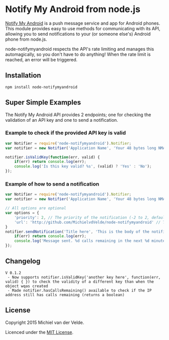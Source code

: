 
# Notify My Android from node.js

[Notify My Android](http://notifymyandroid.com) is a push message service and app for Android phones. This module provides easy to use methods for communicating with its API, allowing you to send notifications to your (or someone else's) Android phone from node.js.

node-notifymyandroid respects the API's rate limiting and manages this automagically, so you don't have to do anything! When the rate limit is reached, an error will be triggered.

## Installation

	npm install node-notifymyandroid
	
## Super Simple Examples

The Notify My Android API provides 2 endpoints; one for checking the validation of an API key and one to send a notification.

### Example to check if the provided API key is valid

```js
var Notifier = require('node-notifymyandroid').Notifier;
var notifier = new Notifier('Application Name', 'Your 48 bytes long NMA API key');

notifier.isValidKey(function(err, valid) {
	if(err) return console.log(err);
	console.log('Is this key valid? %s', (valid) ? 'Yes' : 'No');
});
```

### Example of how to send a notification

```js
var Notifier = require('node-notifymyandroid').Notifier;
var notifier = new Notifier('Application Name', 'Your 48 bytes long NMA API key');

// All options are optional
var options = {
	'priority': 2, // The priority of the notification (-2 to 2, default is 0)
	'url': 'http://github.com/MichielvdVelde/node-notifymyandroid' // The URL to include
}
notifier.sendNotification('Title here', 'This is the body of the notification', options, function(err) {
	if(err) return console.log(err);
	console.log('Message sent. %d calls remaining in the next %d minutes', notifier.getRemainingCalls(), notifier.getRemainingTime());
});
```

## Changelog

	V 0.1.2
	 - Now supports notifier.isValidKey('another key here', function(err, valid) { }) to check the validity of a different key than when the object wqas created
	 - Made notifier.hasCallsRemaining() available to check if the IP address still has calls remaining (returns a boolean)

## License

Copyright 2015 Michiel van der Velde.

Licenced under the [MIT License](https://github.com/MichielvdVelde/node-notifymyandroid/blob/master/LICENSE).